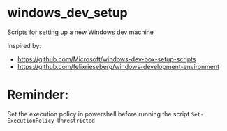 # windows_dev_setup
Scripts for setting up a new Windows dev machine

Inspired by:
- https://github.com/Microsoft/windows-dev-box-setup-scripts
- https://github.com/felixrieseberg/windows-development-environment

# Reminder:
Set the execution policy in powershell before running the script
```Set-ExecutionPolicy Unrestricted```
